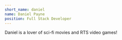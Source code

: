 ```yaml
---
short_name: daniel
name: Daniel Payne
position: Full Stack Developer
---
```

Daniel is a lover of sci-fi movies and RTS video games!
